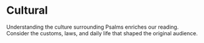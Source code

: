 # Cultural

Understanding the culture surrounding Psalms enriches our reading. Consider the customs, laws, and daily life that shaped the original audience.

